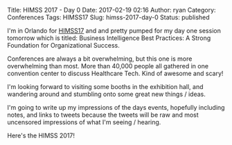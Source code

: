 Title: HIMSS 2017 - Day 0
Date: 2017-02-19 02:16
Author: ryan
Category: Conferences
Tags: HIMSS17
Slug: himss-2017-day-0
Status: published

I'm in Orlando for [HIMSS17](http://www.himssconference.org) and and pretty pumped for my day one session tomorrow which is titled: Business Intelligence Best Practices: A Strong Foundation for Organizational Success.

Conferences are always a bit overwhelming, but this one is more overwhelming than most. More than 40,000 people all gathered in one convention center to discuss Healthcare Tech. Kind of awesome and scary!

I'm looking forward to visiting some booths in the exhibition hall, and wandering around and stumbling onto some great new things / ideas.

I'm going to write up my impressions of the days events, hopefully including notes, and links to tweets because the tweets will be raw and most uncensored impressions of what I'm seeing / hearing.

Here's the HIMSS 2017!

